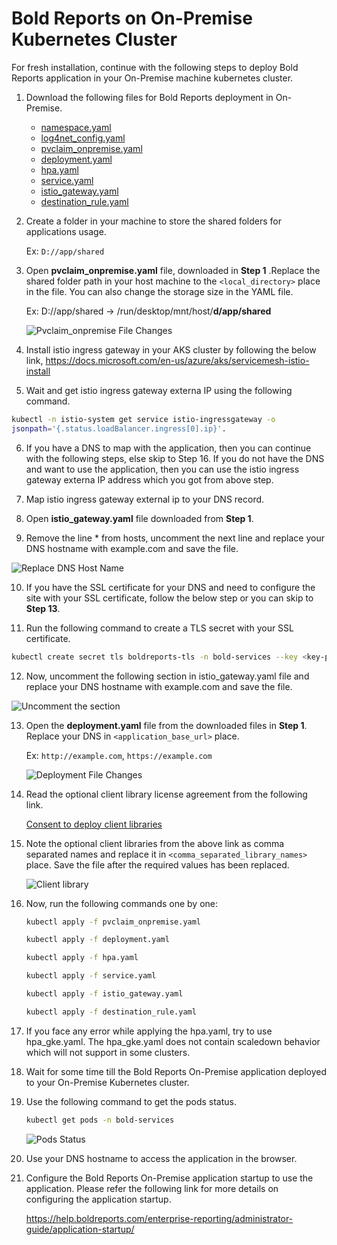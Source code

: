 # Bold Reports on On-Premise Kubernetes Cluster

For fresh installation, continue with the following steps to deploy Bold Reports application in your On-Premise machine kubernetes cluster.

1. Download the following files for Bold Reports deployment in On-Premise.

    * [namespace.yaml](https://raw.githubusercontent.com/boldreports/bold-reports-kubernetes/v6.3.24/deploy/namespace.yaml)
    * [log4net_config.yaml](https://raw.githubusercontent.com/boldreports/bold-reports-kubernetes/v6.3.24/deploy/log4net_config.yaml)
    * [pvclaim_onpremise.yaml](https://raw.githubusercontent.com/boldreports/bold-reports-kubernetes/v6.3.24/deploy/pvclaim_onpremise.yaml)
    * [deployment.yaml](https://raw.githubusercontent.com/boldreports/bold-reports-kubernetes/v6.3.24/deploy/deployment.yaml)
    * [hpa.yaml](https://raw.githubusercontent.com/boldreports/bold-reports-kubernetes/v6.3.24/deploy/hpa.yaml)
    * [service.yaml](https://raw.githubusercontent.com/boldreports/bold-reports-kubernetes/v6.3.24/deploy/service.yaml)
    * [istio_gateway.yaml](https://raw.githubusercontent.com/boldreports/bold-reports-kubernetes/v6.3.24/deploy/istio_gateway.yaml)
    * [destination_rule.yaml](https://raw.githubusercontent.com/boldreports/bold-reports-kubernetes/v6.3.24/deploy/destination_rule.yaml)
    
2. Create a folder in your machine to store the shared folders for applications usage.

   Ex: `D://app/shared`

3. Open **pvclaim_onpremise.yaml** file, downloaded in **Step 1** .Replace the shared folder path in your host machine to the `<local_directory>` place in the file. You can also change the storage size in the YAML file.

    Ex: D://app/shared -> /run/desktop/mnt/host/**d/app/shared**
    
    ![Pvclaim_onpremise File Changes](/docs/images/onpremise_pvclaim.png)

4. Install istio ingress gateway in your AKS cluster by following the below link,
https://docs.microsoft.com/en-us/azure/aks/servicemesh-istio-install

5. Wait and get istio ingress gateway externa IP using the following command.

```sh
kubectl -n istio-system get service istio-ingressgateway -o 
jsonpath='{.status.loadBalancer.ingress[0].ip}'.
```

6. If you have a DNS to map with the application, then you can continue with the following steps, else skip to Step 16. If you do not have the DNS and want to use the application, then you can use the istio ingress gateway externa IP address which you got from above step.

7. Map istio ingress gateway external ip to your DNS record.

8. Open **istio_gateway.yaml** file downloaded from **Step 1**.

9. Remove the line * from hosts, uncomment the next line and replace your DNS hostname with example.com and save the file.

![Replace DNS Host Name](images/dns-hostname.png) 

10. If you have the SSL certificate for your DNS and need to configure the site with your SSL certificate, follow the below step or you can skip to **Step 13**.

11. Run the following command to create a TLS secret with your SSL certificate.

```sh
kubectl create secret tls boldreports-tls -n bold-services --key <key-path> --cert <certificate-path>
```

12.	Now, uncomment the following section in istio_gateway.yaml file and replace your DNS hostname with example.com and save the file.

![Uncomment the section](images/uncomment-section.png)

13. Open the **deployment.yaml** file from the downloaded files in **Step 1**. Replace your DNS in `<application_base_url>` place.
    
    Ex: `http://example.com`, `https://example.com`

    ![Deployment File Changes](/docs/images/deployment_yaml.png)
	
14. Read the optional client library license agreement from the following link.
    
    [Consent to deploy client libraries](../docs/consent-to-deploy-client-libraries.md)
	
15. Note the optional client libraries from the above link as comma separated names and replace it in `<comma_separated_library_names>` place. Save the file after the required values has been replaced.

    ![Client library](/docs/images/client-library.png) 

16. Now, run the following commands one by one:

    ```sh
    kubectl apply -f pvclaim_onpremise.yaml
    ```

    ```sh
    kubectl apply -f deployment.yaml
    ```

    ```sh
    kubectl apply -f hpa.yaml
    ```

    ```sh
    kubectl apply -f service.yaml
    ```

    ```sh
    kubectl apply -f istio_gateway.yaml
    ```

    ```sh
    kubectl apply -f destination_rule.yaml
    ```

17.	If you face any error while applying the hpa.yaml, try to use hpa_gke.yaml. The hpa_gke.yaml does not contain scaledown behavior which will not support in some clusters.

18. Wait for some time till the Bold Reports On-Premise application deployed to your On-Premise Kubernetes cluster.

19. Use the following command to get the pods status.

     ```sh
    kubectl get pods -n bold-services
    ```    
    ![Pods Status](/docs/images/pod_status.png)

20. Use your DNS hostname to access the application in the browser.

21. Configure the Bold Reports On-Premise application startup to use the application. Please refer the following link for more details on configuring the application startup.

    https://help.boldreports.com/enterprise-reporting/administrator-guide/application-startup/